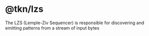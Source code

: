 # @tkn/lzs

The LZS (Lemple-Ziv Sequencer) is responsible for discovering and emitting patterns from a stream of input bytes
